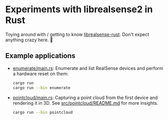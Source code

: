 # Experiments with librealsense2 in Rust

Toying around with / getting to know [librealsense-rust](https://github.com/jerry73204).
Don't expect anything crazy here. 🙌

## Example applications

- [enumerate/main.rs](src/enumerate/main.rs): Enumerate and list RealSense devices and perform a hardware reset on them:
  ```bash
  cargo run
  cargo run --bin enumerate
  ```

- [pointcloud/main.rs](src/pointcloud/main.rs): Capturing a point cloud from the first device and rendering it in 3D.
  See [src/pointcloud/README.md](src/pointcloud/README.md) for more insights.
  ```bash
  cargo run --bin pointcloud
  ```

